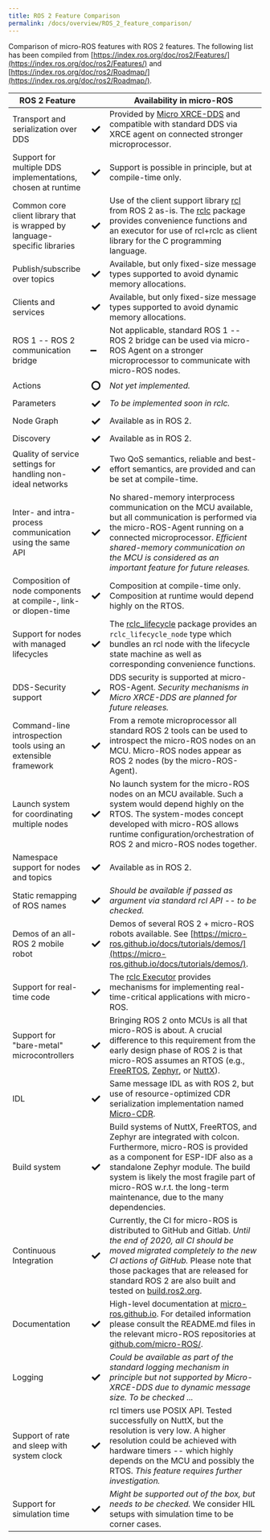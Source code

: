 ```yaml
---
title: ROS 2 Feature Comparison
permalink: /docs/overview/ROS_2_feature_comparison/
---
```


Comparison of micro-ROS features with ROS 2 features. The following list has been compiled from [https://index.ros.org/doc/ros2/Features/](https://index.ros.org/doc/ros2/Features/) and [https://index.ros.org/doc/ros2/Roadmap/](https://index.ros.org/doc/ros2/Roadmap/).

<style>
  .status_flag {
    font-size: 150%;
    font-weight: bold;
  }
</style>

ROS 2 Feature | | Availability in micro-ROS
-- | -- | --
Transport and serialization over DDS | <span class="status_flag">&#10003;</span> | Provided by [Micro XRCE-DDS](https://github.com/eProsima/Micro-XRCE-DDS) and compatible with standard DDS via XRCE agent on connected stronger microprocessor.
Support for multiple DDS implementations, chosen at runtime | <span class="status_flag">&#10003;</span> | Support is possible in principle, but at compile-time only.
Common core client library that is wrapped by language-specific libraries | <span class="status_flag">&#10003;</span> | Use of the client support library [rcl](https://github.com/ros2/rcl/) from ROS 2 as-is. The [rclc](https://github.com/micro-ROS/rclc) package provides convenience functions and an executor for use of rcl+rclc as client library for the C programming language.
Publish/subscribe over topics | <span class="status_flag">&#10003;</span> | Available, but only fixed-size message types supported to avoid dynamic memory allocations.
Clients and services | <span class="status_flag">&#10003;</span> | Available, but only fixed-size message types supported to avoid dynamic memory allocations.
ROS 1 -- ROS 2 communication bridge | <span class="status_flag">&ndash;</span> | Not applicable, standard ROS 1 -- ROS 2 bridge can be used via micro-ROS Agent on a stronger microprocessor to communicate with micro-ROS nodes.
Actions | <span class="status_flag">&#9675;</span> | *Not yet implemented.*
Parameters | <span class="status_flag">&#10003;</span> | *To be implemented soon in rclc.*
Node Graph | <span class="status_flag">&#10003;</span> | Available as in ROS 2.
Discovery | <span class="status_flag">&#10003;</span> | Available as in ROS 2.
Quality of service settings for handling non-ideal networks | <span class="status_flag">&#10003;</span> | Two QoS semantics, reliable and best-effort semantics, are provided and can be set at compile-time.
Inter- and intra-process communication using the same API | <span class="status_flag">&#10003;</span> | No shared-memory interprocess communication on the MCU available, but all communication is performed via the micro-ROS-Agent running on a connected microprocessor. *Efficient shared-memory communication on the MCU is considered as an important feature for future releases.*
Composition of node components at compile-, link- or dlopen-time | <span class="status_flag">&#10003;</span> | Composition at compile-time only. Composition at runtime would depend highly on the RTOS.
Support for nodes with managed lifecycles | <span class="status_flag">&#10003;</span> | The [rclc_lifecycle](https://github.com/micro-ROS/rclc/blob/master/rclc_lifecycle/) package provides an `rclc_lifecycle_node` type which bundles an rcl node with the lifecycle state machine as well as corresponding convenience functions.
DDS-Security support | <span class="status_flag">&#10003;</span> | DDS security is supported at micro-ROS-Agent. *Security mechanisms in Micro XRCE-DDS are planned for future releases.*
Command-line introspection tools using an extensible framework | <span class="status_flag">&#10003;</span> | From a remote microprocessor all standard ROS 2 tools can be used to introspect the micro-ROS nodes on an MCU. Micro-ROS nodes appear as ROS 2 nodes (by the micro-ROS-Agent).
Launch system for coordinating multiple nodes | <span class="status_flag">&#10003;</span> | No launch system for the micro-ROS nodes on an MCU available. Such a system would depend highly on the RTOS. The system-modes concept developed with micro-ROS allows runtime configuration/orchestration of ROS 2 and micro-ROS nodes together.
Namespace support for nodes and topics | <span class="status_flag">&#10003;</span> | Available as in ROS 2.
Static remapping of ROS names | <span class="status_flag">&#10003;</span> | *Should be available if passed as argument via standard rcl API -- to be checked.*
Demos of an all-ROS 2 mobile robot | <span class="status_flag">&#10003;</span> | Demos of several ROS 2 + micro-ROS robots available. See [https://micro-ros.github.io/docs/tutorials/demos/](https://micro-ros.github.io/docs/tutorials/demos/).
Support for real-time code | <span class="status_flag">&#10003;</span> | The [rclc Executor](https://github.com/micro-ROS/rclc/tree/master/rclc) provides mechanisms for implementing real-time-critical applications with micro-ROS.
Support for "bare-metal" microcontrollers | <span class="status_flag">&#10003;</span> | Bringing ROS 2 onto MCUs is all that micro-ROS is about. A crucial difference to this requirement from the early design phase of ROS 2 is that micro-ROS assumes an RTOS (e.g., [FreeRTOS](https://www.freertos.org/), [Zephyr](https://www.zephyrproject.org/), or [NuttX](http://nuttx.apache.org/)).
IDL | <span class="status_flag">&#10003;</span> | Same message IDL as with ROS 2, but use of resource-optimized CDR serialization implementation named [Micro-CDR](https://github.com/eProsima/Micro-CDR).
Build system | <span class="status_flag">&#10003;</span> | Build systems of NuttX, FreeRTOS, and Zephyr are integrated with colcon. Furthermore, micro-ROS is provided as a component for ESP-IDF also as a standalone Zephyr module. The build system is likely the most fragile part of micro-ROS w.r.t. the long-term maintenance, due to the many dependencies.
Continuous Integration | <span class="status_flag">&#10003;</span> | Currently, the CI for micro-ROS is distributed to GitHub and Gitlab. *Until the end of 2020, all CI should be moved migrated completely to the new CI actions of GitHub.* Please note that those packages that are released for standard ROS 2 are also built and tested on [build.ros2.org](http://build.ros2.org/).
Documentation | <span class="status_flag">&#10003;</span> | High-level documentation at [micro-ros.github.io](https://micro-ros.github.io/). For detailed information please consult the README.md files in the relevant micro-ROS repositories at [github.com/micro-ROS/](https://github.com/micro-ROS/).
Logging | <span class="status_flag">&#10003;</span> | *Could be available as part of the standard logging mechanism in principle but not supported by Micro-XRCE-DDS due to dynamic message size. To be checked ...*
Support of rate and sleep with system clock | <span class="status_flag">&#10003;</span> | rcl timers use POSIX API. Tested successfully on NuttX, but the resolution is very low. A higher resolution could be achieved with hardware timers -- which highly depends on the MCU and possibly the RTOS. *This feature requires further investigation.*
Support for simulation time | <span class="status_flag">&#10003;</span> | *Might be supported out of the box, but needs to be checked.* We consider HIL setups with simulation time to be corner cases.
